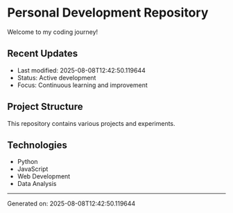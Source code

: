 # Personal Development Repository

Welcome to my coding journey! 

## Recent Updates
- Last modified: 2025-08-08T12:42:50.119644
- Status: Active development
- Focus: Continuous learning and improvement

## Project Structure
This repository contains various projects and experiments.

## Technologies
- Python
- JavaScript  
- Web Development
- Data Analysis

---
Generated on: 2025-08-08T12:42:50.119644
